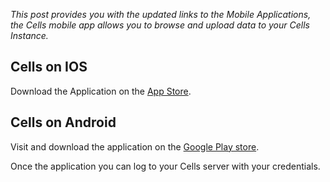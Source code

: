 _This post provides you with the updated links to the Mobile Applications, the Cells mobile app allows you to browse and upload data to your Cells Instance._

## Cells on IOS

Download the Application on the [App Store](https://apps.apple.com/fr/app/pydio/id1109419882?l=en).

## Cells on Android

Visit and download the application on the [Google Play store](https://play.google.com/store/apps/details?id=com.pydio.android.Client&hl=en).

Once the application you can log to your Cells server with your credentials.